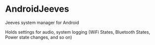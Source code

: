 # AndroidJeeves
Jeeves system manager for Android

Holds settings for audio, system logging (WiFi States, Bluetooth States, Power state changes, and so on)
